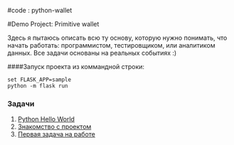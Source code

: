 #code : python-wallet

#Demo Project: Primitive wallet

Здесь я пытаюсь описать всю ту основу,
которую нужно понимать, что начать работать:
программистом, тестировщиком, или аналитиком данных.
Все задачи основаны на реальных событиях :)

####Запуск проекта из коммандной строки:

    set FLASK_APP=sample
    python -m flask run




### Задачи

1. [Python Hello World](tasks/Task-1.md)
2. [Знакомство с проектом](tasks/Task-2.md)
3. [Первая задача на работе](tasks/Task-3.md)
